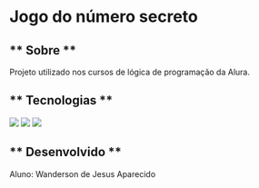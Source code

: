 <h1>Jogo do número secreto</h1>

<h2>** Sobre **</h2>
<p>Projeto utilizado nos cursos de lógica de programação da Alura.</p>

## ** Tecnologias **
<div>
  <img src="https://img.shields.io/badge/HTML-239120?style=for-the-badge&logo=html5&logoColor=white">
  <img src="https://img.shields.io/badge/CSS-239120?&style=for-the-badge&logo=css3&logoColor=white">
  <img src="https://img.shields.io/badge/JavaScript-F7DF1E?style=for-the-badge&logo=javascript&logoColor=black">
</div>

## ** Desenvolvido **
<p>Aluno: Wanderson de Jesus Aparecido</p>
